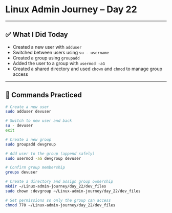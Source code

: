 #  Linux Admin Journey – Day 22


---

## ✅ What I Did Today

- Created a new user with `adduser`
- Switched between users using `su - username`
- Created a group using `groupadd`
- Added the user to a group with `usermod -aG`
- Created a shared directory and used `chown` and `chmod` to manage group access

---

## 🔧 Commands Practiced

```bash
# Create a new user
sudo adduser devuser

# Switch to new user and back
su - devuser
exit

# Create a new group
sudo groupadd devgroup

# Add user to the group (append safely)
sudo usermod -aG devgroup devuser

# Confirm group membership
groups devuser

# Create a directory and assign group ownership
mkdir ~/Linux-admin-journey/day_22/dev_files
sudo chown :devgroup ~/Linux-admin-journey/day_22/dev_files

# Set permissions so only the group can access
chmod 770 ~/Linux-admin-journey/day_22/dev_files

